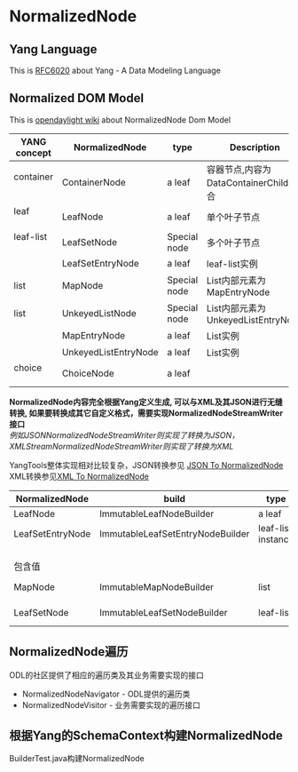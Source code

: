 # NormalizedNode

## Yang Language

This is [RFC6020](https://tools.ietf.org/html/rfc6020) about Yang - A Data Modeling Language

## Normalized DOM Model

This is [opendaylight wiki](https://wiki.opendaylight.org/view/OpenDaylight_Controller:MD-SAL:Design:Normalized_DOM_Model) about NormalizedNode Dom Model


| YANG concept    | NormalizedNode      |type                 | Description                         |
|-----------------|---------------------|---------------------|-------------------------------------|
| container       |ContainerNode        |a leaf               |容器节点,内容为DataContainerChild集合  |
| leaf            |LeafNode             |a leaf               |单个叶子节点                          |
| leaf-list       |LeafSetNode          |Special node         |多个叶子节点                          |
|                 |LeafSetEntryNode     |a leaf               |leaf-list实例                        |
| list            |MapNode              |Special node         |List内部元素为MapEntryNode            |
| list            |UnkeyedListNode      |Special node         |List内部元素为UnkeyedListEntryNode    |
|                 |MapEntryNode         |a leaf               |List实例                             |
|                 |UnkeyedListEntryNode |a leaf               |List实例                             |
| choice          |ChoiceNode           |a leaf               ||

**NormalizedNode内容完全根据Yang定义生成, 可以与XML及其JSON进行无缝转换, 如果要转换成其它自定义格式，需要实现NormalizedNodeStreamWriter接口**  
*例如JSONNormalizedNodeStreamWriter则实现了转换为JSON， XMLStreamNormalizedNodeStreamWriter则实现了转换为XML*  

YangTools整体实现相对比较复杂，JSON转换参见 [JSON To NormalizedNode](https://github.com/opendaylight/yangtools/tree/master/yang/yang-data-codec-gson)  XML转换参见[XML To NormalizedNode](https://github.com/opendaylight/yangtools/tree/master/yang/yang-data-codec-xml)

| NormalizedNode     | build                             |type                 | Description                  |
|--------------------|-----------------------------------|---------------------|------------------------------|
| LeafNode           |ImmutableLeafNodeBuilder           |a leaf               |                              |
| LeafSetEntryNode   |ImmutableLeafSetEntryNodeBuilder   |leaf-list instance   |NodeWithValue作为Identifier
                                                                                包含值          |
| MapNode            |ImmutableMapNodeBuilder            |list                 |                              |
| LeafSetNode        |ImmutableLeafSetNodeBuilder        |leaf-list            |                              |

## NormalizedNode遍历
ODL的社区提供了相应的遍历类及其业务需要实现的接口

- NormalizedNodeNavigator - ODL提供的遍历类
- NormalizedNodeVisitor - 业务需要实现的遍历接口

## 根据Yang的SchemaContext构建NormalizedNode

BuilderTest.java构建NormalizedNode
